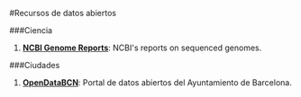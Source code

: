 #Recursos de datos abiertos

###Ciencia

1. [**NCBI Genome Reports**]("ftp://ftp.ncbi.nlm.nih.gov/genomes/GENOME_REPORTS/"): NCBI's reports on sequenced genomes.

###Ciudades

1. [**OpenDataBCN**](http://opendata.bcn.cat/): Portal de datos abiertos del Ayuntamiento de Barcelona.